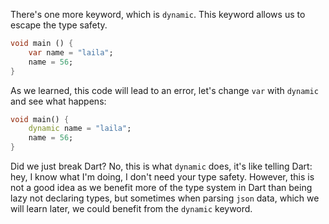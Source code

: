 There's one more keyword, which is `dynamic`. This keyword allows us to escape the type safety.

```dart
void main () {
    var name = "laila";
    name = 56;
}
```

As we learned, this code will lead to an error, let's change `var` with `dynamic` and see what happens:

```dart
void main() {
    dynamic name = "laila";
    name = 56;
}
```

Did we just break Dart? No, this is what `dynamic` does, it's like telling Dart: hey, I know what I'm doing, I don't need your type safety. However, this is not a good idea as we benefit more of the type system in Dart than being lazy not declaring types, but sometimes when parsing `json` data, which we will learn later, we could benefit from the `dynamic` keyword.
